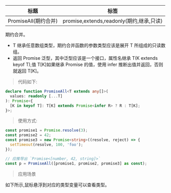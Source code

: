 | 标题                 | 标签                                     |
| -------------------- | ---------------------------------------- |
| PromiseAll(期约合并) | promise,extends,readonly(期约,继承,只读) |

期约合并。

- T 继承任意数组类型，期约合并函数的参数类型应该是展开 T 所组成的只读数组。
- 返回 Promise 泛型，其中泛型应该是一个接口，属性名继承 T(K extends keyof T),值 T[K]如果继承 Promise 的值，使用 infer 推断出值并返回，否则就返回 T[K]。

> 代码如下:

```ts
declare function PromiseAll<T extends any[]>(
  values: readonly [...T]
): Promise<{
  [K in keyof T]: T[K] extends Promise<infer R> ? R : T[K];
}>;
```

> 使用方式:

```ts
const promise1 = Promise.resolve(3);
const promise2 = 42;
const promise3 = new Promise<string>((resolve, reject) => {
  setTimeout(resolve, 100, 'foo');
});

// 应推导出 `Promise<[number, 42, string]>`
const p = PromiseAll([promise1, promise2, promise3] as const);
```

> 应用场景

如下所示,鼠标悬浮到对应的类型变量可以查看类型。

<div class="code-editor" data-url="codes/typescript/demo/PromiseAll.ts" data-language="typescript"></div>
